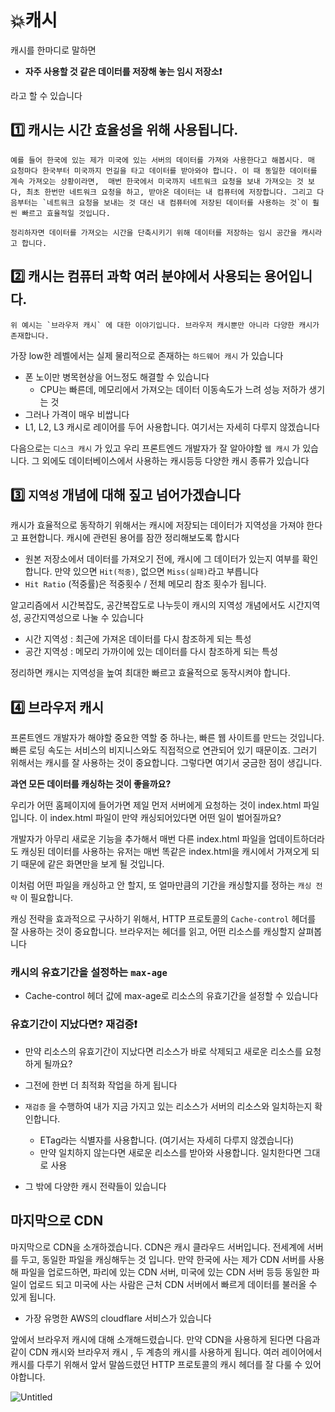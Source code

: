 # 💥캐시

캐시를 한마디로 말하면

- **자주 사용할 것 같은 데이터를 저장해 놓는 임시 저장소❗**

라고 할 수 있습니다

## 1️⃣ 캐시는 시간 효율성을 위해 사용됩니다.

    예를 들어 한국에 있는 제가 미국에 있는 서버의 데이터를 가져와 사용한다고 해봅시다. 매 요청마다 한국부터 미국까지 먼길을 타고 데이터를 받아와야 합니다. 이 때 동일한 데이터를 계속 가져오는 상황이라면,  매번 한국에서 미국까지 네트워크 요청을 보내 가져오는 것 보다, 최초 한번만 네트워크 요청을 하고, 받아온 데이터는 내 컴퓨터에 저장합니다. 그리고 다음부터는 `네트워크 요청을 보내는 것 대신 내 컴퓨터에 저장된 데이터를 사용하는 것`이 훨씬 빠르고 효율적일 것입니다.

    정리하자면 데이터를 가져오는 시간을 단축시키기 위해 데이터를 저장하는 임시 공간을 캐시라고 합니다.

## 2️⃣ 캐시는 컴퓨터 과학 여러 분야에서 사용되는 용어입니다.

    위 예시는 `브라우저 캐시` 에 대한 이야기입니다. 브라우저 캐시뿐만 아니라 다양한 캐시가 존재합니다.

가장 low한 레벨에서는 실제 물리적으로 존재하는 `하드웨어 캐시` 가 있습니다

- 폰 노이만 병목현상을 어느정도 해결할 수 있습니다
  - CPU는 빠른데, 메모리에서 가져오는 데이터 이동속도가 느려 성능 저하가 생기는 것
- 그러나 가격이 매우 비쌉니다
- L1, L2, L3 캐시로 레이어를 두어 사용합니다. 여기서는 자세히 다루지 않겠습니다

다음으로는 `디스크 캐시` 가 있고 우리 프론트엔드 개발자가 잘 알아야할 `웹 캐시` 가 있습니다. 그 외에도 데이터베이스에서 사용하는 캐시등등 다양한 캐시 종류가 있습니다

## 3️⃣ `지역성` 개념에 대해 짚고 넘어가겠습니다

캐시가 효율적으로 동작하기 위해서는 캐시에 저장되는 데이터가 지역성을 가져야 한다고 표현합니다. 캐시에 관련된 용어를 잠깐 정리해보도록 합시다

- 원본 저장소에서 데이터를 가져오기 전에, 캐시에 그 데이터가 있는지 여부를 확인합니다. 만약 있으면 `Hit(적중)`, 없으면 `Miss(실패)`라고 부릅니다
- `Hit Ratio` (적중률)은 적중횟수 / 전체 메모리 참조 횟수가 됩니다.

알고리즘에서 시간복잡도, 공간복잡도로 나누듯이 캐시의 지역성 개념에서도 시간지역성, 공간지역성으로 나눌 수 있습니다

- 시간 지역성 : 최근에 가져온 데이터를 다시 참조하게 되는 특성
- 공간 지역성 : 메모리 가까이에 있는 데이터를 다시 참조하게 되는 특성

정리하면 캐시는 지역성을 높여 최대한 빠르고 효율적으로 동작시켜야 합니다.

## 4️⃣ 브라우저 캐시

프론트엔드 개발자가 해야할 중요한 역할 중 하나는, 빠른 웹 사이트를 만드는 것입니다. 빠른 로딩 속도는 서비스의 비지니스와도 직접적으로 연관되어 있기 때문이죠. 그러기 위해서는 캐시를 잘 사용하는 것이 중요합니다. 그렇다면 여기서 궁금한 점이 생깁니다.

**과연 모든 데이터를 캐싱하는 것이 좋을까요?**

우리가 어떤 홈페이지에 들어가면 제일 먼저 서버에게 요청하는 것이 index.html 파일입니다. 이 index.html 파일이 만약 캐싱되어있다면 어떤 일이 벌어질까요?

개발자가 아무리 새로운 기능을 추가해서 매번 다른 index.html 파일을 업데이트하더라도 캐싱된 데이터를 사용하는 유저는 매번 똑같은 index.html을 캐시에서 가져오게 되기 때문에 같은 화면만을 보게 될 것입니다.

이처럼 어떤 파일을 캐싱하고 안 할지, 또 얼마만큼의 기간을 캐싱할지를 정하는 `캐싱 전략` 이 필요합니다.

캐싱 전략을 효과적으로 구사하기 위해서, HTTP 프로토콜의 `Cache-control` 헤더를 잘 사용하는 것이 중요합니다. 브라우저는 헤더를 읽고, 어떤 리소스를 캐싱할지 살펴봅니다

### 캐시의 유효기간을 설정하는 `max-age`

- Cache-control 헤더 값에 max-age로 리소스의 유효기간을 설정할 수 있습니다

### 유효기간이 지났다면? 재검증❗

- 만약 리소스의 유효기간이 지났다면 리소스가 바로 삭제되고 새로운 리소스를 요청하게 될까요?
- 그전에 한번 더 최적화 작업을 하게 됩니다
- `재검증` 을 수행하여 내가 지금 가지고 있는 리소스가 서버의 리소스와 일치하는지 확인합니다.

  - ETag라는 식별자를 사용합니다. (여기서는 자세히 다루지 않겠습니다)
  - 만약 일치하지 않는다면 새로운 리소스를 받아와 사용합니다. 일치한다면 그대로 사용

- 그 밖에 다양한 캐시 전략들이 있습니다

## 마지막으로 CDN

마지막으로 CDN을 소개하겠습니다. CDN은 캐시 클라우드 서버입니다. 전세계에 서버를 두고, 동일한 파일을 캐싱해두는 것 입니다. 만약 한국에 사는 제가 CDN 서버를 사용해 파일을 업로드하면, 파리에 있는 CDN 서버, 미국에 있는 CDN 서버 등등 동일한 파일이 업로드 되고 미국에 사는 사람은 근처 CDN 서버에서 빠르게 데이터를 불러올 수 있게 됩니다.

- 가장 유명한 AWS의 cloudflare 서비스가 있습니다

앞에서 브라우저 캐시에 대해 소개해드렸습니다. 만약 CDN을 사용하게 된다면 다음과 같이 CDN 캐시와 브라우저 캐시 , 두 계층의 캐시를 사용하게 됩니다. 여러 레이어에서 캐시를 다루기 위해서 앞서 말씀드렸던 HTTP 프로토콜의 캐시 헤더를 잘 다룰 수 있어야합니다.

![Untitled](https://s3-us-west-2.amazonaws.com/secure.notion-static.com/5faccf89-6987-4f6c-9140-c725ddfa4f5c/Untitled.png)

